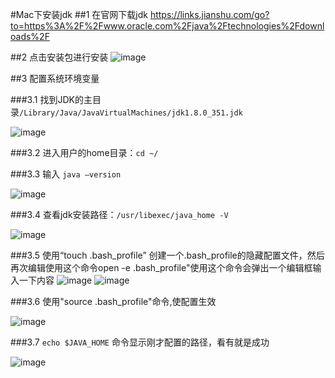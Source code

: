 #Mac下安装jdk
##1 在官网下载jdk
https://links.jianshu.com/go?to=https%3A%2F%2Fwww.oracle.com%2Fjava%2Ftechnologies%2Fdownloads%2F

##2 点击安装包进行安装
  ![image](https://user-images.githubusercontent.com/61699540/208234779-d588f77e-8202-4001-8c79-7772531955a1.png)
   
##3 配置系统环境变量

###3.1 找到JDK的主目录`/Library/Java/JavaVirtualMachines/jdk1.8.0_351.jdk`

![image](https://user-images.githubusercontent.com/61699540/208234791-3d81dfa6-3b14-4a85-8bd9-32f030360bba.png)

###3.2	进入用户的home目录：`cd ~/`

###3.3	输入 `java –version`

![image](https://user-images.githubusercontent.com/61699540/208234803-1403c67d-5406-463a-a21d-00ca7698efd8.png)
 
###3.4	查看jdk安装路径：`/usr/libexec/java_home -V`

![image](https://user-images.githubusercontent.com/61699540/208234812-1b2294e6-9752-4ef9-975d-27dbaf60d9e1.png)

###3.5 使用“touch .bash_profile” 创建一个.bash_profile的隐藏配置文件，然后再次编辑使用这个命令open -e .bash_profile"使用这个命令会弹出一个编辑框输入一下内容
![image](https://user-images.githubusercontent.com/61699540/208234827-15c3088e-02ff-4bcd-ba67-dcd28c285413.png)
![image](https://user-images.githubusercontent.com/61699540/208234839-af509069-6de2-45d6-8dc0-a149ffb550a9.png)

###3.6	使用"source .bash_profile"命令,使配置生效

![image](https://user-images.githubusercontent.com/61699540/208234859-08aee515-4c44-4c0d-9e19-b9fc36a54a36.png)

###3.7	`echo $JAVA_HOME` 命令显示刚才配置的路径，看有就是成功

![image](https://user-images.githubusercontent.com/61699540/208234339-0a152fd7-230a-48e5-a7b6-a72bfcec67f6.png)
